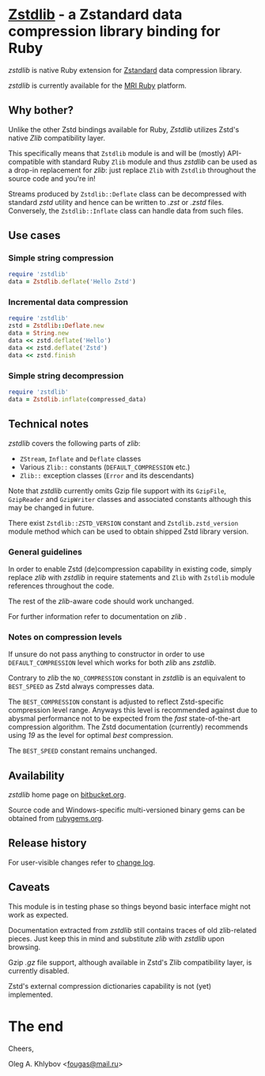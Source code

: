 # [Zstdlib](https://bitbucket.org/fougas/zstdlib) - a Zstandard data compression library binding for Ruby

_zstdlib_ is native Ruby extension for [Zstandard](https://facebook.github.io/zstd/) data compression library.

_zstdlib_ is currently available for the [MRI Ruby](https://www.ruby-lang.org/) platform.

## Why bother?

Unlike the other Zstd bindings available for Ruby, *Zstdlib* utilizes Zstd's native *Zlib* compatibility layer. 

This specifically means that `Zstdlib` module is and will be (mostly)  API-compatible with standard Ruby `Zlib` module and thus _zstdlib_ can be used as a drop-in replacement for _zlib_: just replace `Zlib` with `Zstdlib` throughout the source code and you're in!

Streams produced by `Zstdlib::Deflate` class can be decompressed with standard _zstd_ utility and hence can be written to _.zst_ or _.zstd_ files.
Conversely, the `Zstdlib::Inflate` class can handle data from such files.

## Use cases

### Simple string compression
````ruby
require 'zstdlib'
data = Zstdlib.deflate('Hello Zstd')
````

### Incremental data compression
````ruby
require 'zstdlib'
zstd = Zstdlib::Deflate.new
data = String.new
data << zstd.deflate('Hello')
data << zstd.deflate('Zstd')
data << zstd.finish
````

### Simple string decompression
````ruby
require 'zstdlib'
data = Zstdlib.inflate(compressed_data)
````

## Technical notes

_zstdlib_ covers the following parts of _zlib_:

- `ZStream`, `Inflate` and `Deflate` classes
- Various `Zlib::` constants (`DEFAULT_COMPRESSION` etc.)
- `Zlib::` exception classes (`Error` and its descendants)

Note that _zstdlib_ currently omits Gzip file support with its `GzipFile`, `GzipReader` and `GzipWriter` classes
and associated constants although this may be changed in future.

There exist `Zstdlib::ZSTD_VERSION` constant and `Zstdlib.zstd_version` module method which can be used to obtain shipped Zstd library version.


### General guidelines

In order to enable Zstd (de)compression capability in existing code, simply replace _zlib_ with _zstdlib_ in require statements and
`Zlib` with `Zstdlib` module references throughout the code.

The rest of the _zlib_-aware code should work unchanged.

For further information refer to documentation on _zlib_ .
                                            

### Notes on compression levels

If unsure do not pass anything to constructor in order to use `DEFAULT_COMPRESSION` level which works for both _zlib_ ans _zstdlib_.

Contrary to _zlib_ the `NO_COMPRESSION` constant in _zstdlib_ is an equivalent to `BEST_SPEED` as Zstd always compresses data.

The `BEST_COMPRESSION` constant is adjusted to reflect Zstd-specific compression level range.
Anyways this level is recommended against due to abysmal performance not to be expected from the *fast* state-of-the-art compression algorithm. 
The Zstd documentation (currently) recommends using *19* as the level for optimal *best* compression.

The `BEST_SPEED` constant remains unchanged.

## Availability

_zstdlib_ home page on [bitbucket.org](https://bitbucket.org/fougas/zstdlib).

Source code and Windows-specific multi-versioned binary gems can be obtained from [rubygems.org](https://rubygems.org/gems/zstdlib).

## Release history

For user-visible changes refer to [change log](CHANGES.md).

## Caveats

This module is in testing phase so things beyond basic interface might not work as expected. 

Documentation extracted from _zstdlib_ still contains traces of old zlib-related pieces.
Just keep this in mind and substitute *zlib* with *zstdlib* upon browsing.

Gzip _.gz_ file support, although available in Zstd's Zlib compatibility layer, is currently disabled.

Zstd's external compression dictionaries capability is not (yet) implemented.

# The end

Cheers,

Oleg A. Khlybov <[fougas@mail.ru](mailto:fougas@mail.ru)>
